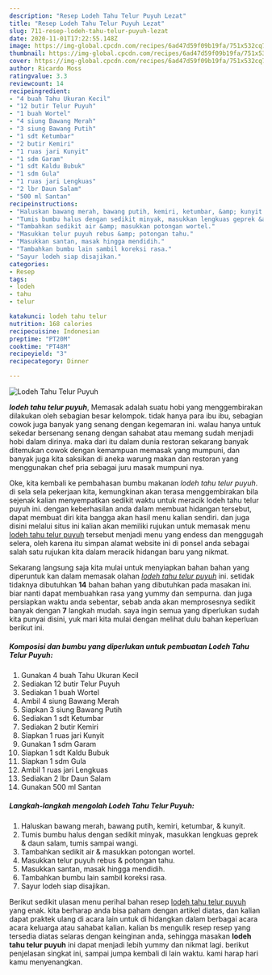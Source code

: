 ```yaml
---
description: "Resep Lodeh Tahu Telur Puyuh Lezat"
title: "Resep Lodeh Tahu Telur Puyuh Lezat"
slug: 711-resep-lodeh-tahu-telur-puyuh-lezat
date: 2020-11-01T17:22:55.148Z
image: https://img-global.cpcdn.com/recipes/6ad47d59f09b19fa/751x532cq70/lodeh-tahu-telur-puyuh-foto-resep-utama.jpg
thumbnail: https://img-global.cpcdn.com/recipes/6ad47d59f09b19fa/751x532cq70/lodeh-tahu-telur-puyuh-foto-resep-utama.jpg
cover: https://img-global.cpcdn.com/recipes/6ad47d59f09b19fa/751x532cq70/lodeh-tahu-telur-puyuh-foto-resep-utama.jpg
author: Ricardo Moss
ratingvalue: 3.3
reviewcount: 14
recipeingredient:
- "4 buah Tahu Ukuran Kecil"
- "12 butir Telur Puyuh"
- "1 buah Wortel"
- "4 siung Bawang Merah"
- "3 siung Bawang Putih"
- "1 sdt Ketumbar"
- "2 butir Kemiri"
- "1 ruas jari Kunyit"
- "1 sdm Garam"
- "1 sdt Kaldu Bubuk"
- "1 sdm Gula"
- "1 ruas jari Lengkuas"
- "2 lbr Daun Salam"
- "500 ml Santan"
recipeinstructions:
- "Haluskan bawang merah, bawang putih, kemiri, ketumbar, &amp; kunyit."
- "Tumis bumbu halus dengan sedikit minyak, masukkan lengkuas geprek &amp; daun salam, tumis sampai wangi."
- "Tambahkan sedikit air &amp; masukkan potongan wortel."
- "Masukkan telur puyuh rebus &amp; potongan tahu."
- "Masukkan santan, masak hingga mendidih."
- "Tambahkan bumbu lain sambil koreksi rasa."
- "Sayur lodeh siap disajikan."
categories:
- Resep
tags:
- lodeh
- tahu
- telur

katakunci: lodeh tahu telur 
nutrition: 168 calories
recipecuisine: Indonesian
preptime: "PT20M"
cooktime: "PT48M"
recipeyield: "3"
recipecategory: Dinner

---
```



![Lodeh Tahu Telur Puyuh](https://img-global.cpcdn.com/recipes/6ad47d59f09b19fa/751x532cq70/lodeh-tahu-telur-puyuh-foto-resep-utama.jpg)

<b><i>lodeh tahu telur puyuh</i></b>, Memasak adalah suatu hobi yang menggembirakan dilakukan oleh sebagian besar kelompok. tidak hanya para ibu ibu, sebagian cowok juga banyak yang senang dengan kegemaran ini. walau hanya untuk sekedar bersenang senang dengan sahabat atau memang sudah menjadi hobi dalam dirinya. maka dari itu dalam dunia restoran sekarang banyak ditemukan cowok dengan kemampuan memasak yang mumpuni, dan banyak juga kita saksikan di aneka warung makan dan restoran yang menggunakan chef pria sebagai juru masak mumpuni nya.



Oke, kita kembali ke pembahasan bumbu makanan <i>lodeh tahu telur puyuh</i>. di sela sela pekerjaan kita, kemungkinan akan terasa menggembirakan bila sejenak kalian menyempatkan sedikit waktu untuk meracik lodeh tahu telur puyuh ini. dengan keberhasilan anda dalam membuat hidangan tersebut, dapat membuat diri kita bangga akan hasil menu kalian sendiri. dan juga disini melalui situs ini kalian akan memiliki rujukan untuk memasak menu <u>lodeh tahu telur puyuh</u> tersebut menjadi menu yang endess dan menggugah selera, oleh karena itu simpan alamat website ini di ponsel anda sebagai salah satu rujukan kita dalam meracik hidangan baru yang nikmat.


Sekarang langsung saja kita mulai untuk menyiapkan bahan bahan yang diperuntuk kan dalam memasak olahan <u><i>lodeh tahu telur puyuh</i></u> ini. setidak tidaknya dibutuhkan <b>14</b> bahan bahan yang dibutuhkan pada masakan ini. biar nanti dapat membuahkan rasa yang yummy dan sempurna. dan juga persiapkan waktu anda sebentar, sebab anda akan memprosesnya sedikit banyak dengan <b>7</b> langkah mudah. saya ingin semua yang diperlukan sudah kita punyai disini, yuk mari kita mulai dengan melihat dulu bahan keperluan berikut ini.

<!--inarticleads1-->

##### Komposisi dan bumbu yang diperlukan untuk pembuatan Lodeh Tahu Telur Puyuh:

1. Gunakan 4 buah Tahu Ukuran Kecil
1. Sediakan 12 butir Telur Puyuh
1. Sediakan 1 buah Wortel
1. Ambil 4 siung Bawang Merah
1. Siapkan 3 siung Bawang Putih
1. Sediakan 1 sdt Ketumbar
1. Sediakan 2 butir Kemiri
1. Siapkan 1 ruas jari Kunyit
1. Gunakan 1 sdm Garam
1. Siapkan 1 sdt Kaldu Bubuk
1. Siapkan 1 sdm Gula
1. Ambil 1 ruas jari Lengkuas
1. Sediakan 2 lbr Daun Salam
1. Gunakan 500 ml Santan




<!--inarticleads2-->

##### Langkah-langkah mengolah Lodeh Tahu Telur Puyuh:

1. Haluskan bawang merah, bawang putih, kemiri, ketumbar, &amp; kunyit.
1. Tumis bumbu halus dengan sedikit minyak, masukkan lengkuas geprek &amp; daun salam, tumis sampai wangi.
1. Tambahkan sedikit air &amp; masukkan potongan wortel.
1. Masukkan telur puyuh rebus &amp; potongan tahu.
1. Masukkan santan, masak hingga mendidih.
1. Tambahkan bumbu lain sambil koreksi rasa.
1. Sayur lodeh siap disajikan.




Berikut sedikit ulasan menu perihal bahan resep <u>lodeh tahu telur puyuh</u> yang enak. kita berharap anda bisa paham dengan artikel diatas, dan kalian dapat praktek ulang di acara lain untuk di hidangkan dalam berbagai acara acara keluarga atau sahabat kalian. kalian bs mengulik resep resep yang tersedia diatas selaras dengan keinginan anda, sehingga masakan <b>lodeh tahu telur puyuh</b> ini dapat menjadi lebih yummy dan nikmat lagi. berikut penjelasan singkat ini, sampai jumpa kembali di lain waktu. kami harap hari kamu menyenangkan.
